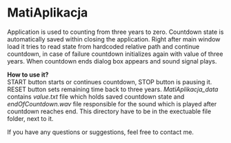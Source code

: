 # MatiAplikacja

Application is used to counting from three years to zero. Countdown state is automatically saved within closing the application. Right after main window load it tries to read state from hardcoded relative path and continue countdown, in case of failure countdown initializes again with value of three years. When countdown ends dialog box appears and sound signal plays.

<b>How to use it?</b></br>
START button starts or continues countdown, STOP button is pausing it. RESET button sets remaining time back to three years. <i>MatiAplikacja_data</i> contains <i>value.txt</i> file which holds saved countdown state and <i>endOfCountdown.wav</i> file responsible for the sound which is played after countdown reaches end. This directory have to be in the exectuable file folder, next to it.

If you have any questions or suggestions, feel free to contact me.
